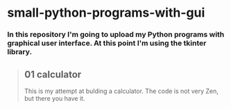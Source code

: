 # small-python-programs-with-gui

### In this repository I'm going to upload my **Python** programs with graphical user interface. At this point I'm using the tkinter library.


> ## 01 calculator
>
> This is my attempt at bulding a calculator. The code is not very Zen, but there you have it.
